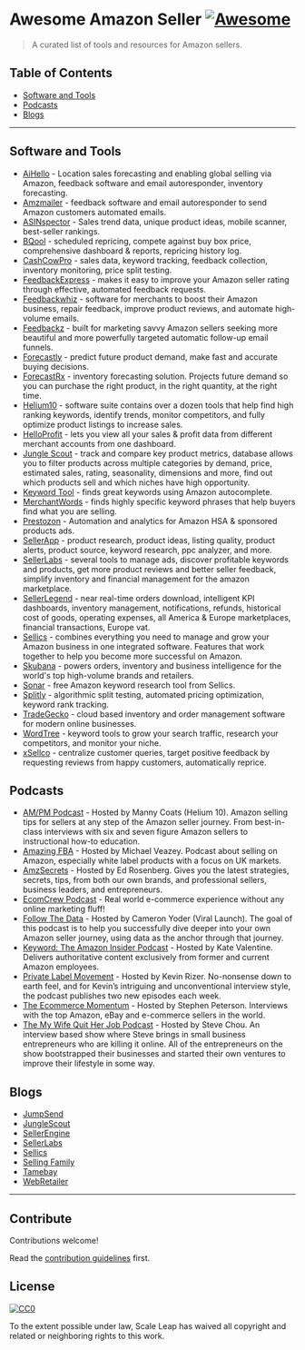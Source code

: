 # Awesome Amazon Seller [![Awesome](https://awesome.re/badge.svg)](https://awesome.re)

> A curated list of tools and resources for Amazon sellers.

## Table of Contents

- [Software and Tools](#software-and-tools)
- [Podcasts](#podcasts)
- [Blogs](#blogs)

---

## Software and Tools

- [AiHello](https://www.aihello.com/) - Location sales forecasting and enabling global selling via Amazon, feedback software and email autoresponder, inventory forecasting.
- [Amzmailer](https://amzmailer.com/) - feedback software and email autoresponder to send Amazon customers automated emails.
- [ASINspector](asinspector.com/) - Sales trend data, unique product ideas, mobile scanner, best-seller rankings.
- [BQool](https://www.bqool.com/) - scheduled repricing, compete against buy box price, comprehensive dashboard & reports, repricing history log.
- [CashCowPro](https://www.cashcowpro.com/) - sales data, keyword tracking, feedback collection, inventory monitoring, price split testing.
- [FeedbackExpress](https://www.feedbackexpress.com/) - makes it easy to improve your Amazon seller rating through effective, automated feedback requests.
- [Feedbackwhiz](https://www.feedbackwhiz.com/) - software for merchants to boost their Amazon business, repair feedback, improve product reviews, and automate high-volume emails.
- [Feedbackz](https://www.feedbackz.com/) - built for marketing savvy Amazon sellers seeking more beautiful and more powerfully targeted automatic follow-up email funnels.
- [Forecastly](https://www.forecast.ly/) - predict future product demand, make fast and accurate buying decisions.
- [ForecastRx](https://www.forecastrx.com/) - inventory forecasting solution. Projects future demand so you can purchase the right product, in the right quantity, at the right time.
- [Helium10](https://www.helium10.com/) - software suite contains over a dozen tools that help find high ranking keywords, identify trends, monitor competitors, and fully optimize product listings to increase sales.
- [HelloProfit](https://helloprofit.com/) - lets you view all your sales & profit data from different merchant accounts from one dashboard.
- [Jungle Scout](https://www.junglescout.com/) - track and compare key product metrics, database allows you to filter products across multiple categories by demand, price, estimated sales, rating, seasonality, dimensions and more, find out which products sell and which niches have high opportunity.
- [Keyword Tool](https://keywordtool.io/amazon) - finds great keywords using Amazon autocomplete.
- [MerchantWords](https://www.merchantwords.com/) - finds highly specific keyword phrases that help buyers find what you are selling.
- [Prestozon](https://prestozon.com/) - Automation and analytics for Amazon HSA & sponsored products ads.
- [SellerApp](https://www.sellerapp.com/) - product research, product ideas, listing quality, product alerts, product source, keyword research, ppc analyzer, and more.
- [SellerLabs](https://www.sellerlabs.com/tools/) - several tools to manage ads, discover profitable keywords and products, get more product reviews and better seller feedback, simplify inventory and financial management for the amazon marketplace.
- [SellerLegend](https://sellerlegend.com/) - near real-time orders download, intelligent KPI dashboards, inventory management, notifications, refunds, historical cost of goods, operating expenses, all America & Europe marketplaces, financial transactions, Europe vat.
- [Sellics](https://sellics.com) - combines everything you need to manage and grow your Amazon business in one integrated software. Features that work together to help you become more successful on Amazon.
- [Skubana](https://www.skubana.com/) - powers orders, inventory and business intelligence for the world's top high-volume brands and retailers.
- [Sonar](http://sonar-tool.com/) - free Amazon keyword research tool from Sellics.
- [Splitly](https://splitly.com/) - algorithmic split testing, automated pricing optimization, keyword rank tracking.
- [TradeGecko](https://www.tradegecko.com/) - cloud based inventory and order management software for modern online businesses.
- [WordTree](https://www.wordtree.io/) - keyword tools to grow your search traffic, research your competitors, and monitor your niche.
- [xSellco](https://www.xsellco.com/) - centralize customer queries, target positive feedback by requesting reviews from happy customers, automatically reprice.

## Podcasts

- [AM/PM Podcast](https://www.ampmpodcast.com/) - Hosted by Manny Coats (Helium 10). Amazon selling tips for sellers at any step of the Amazon seller journey. From best-in-class interviews with six and seven figure Amazon sellers to instructional how-to education.
- [Amazing FBA](https://amazingfba.com/blog-podcast/) - Hosted by Michael Veazey. Podcast about selling on Amazon, especially white label products with a focus on UK markets.
- [AmzSecrets](https://amzsecrets.com/amazon-private-label-podcast/) - Hosted by Ed Rosenberg. Gives you the latest strategies, secrets, tips, from both our own brands, and professional sellers, business leaders, and entrepreneurs.
- [EcomCrew Podcast](https://www.ecomcrew.com/ecomcrew-podcast/) - Real world e-commerce experience without any online marketing fluff!
- [Follow The Data](https://viral-launch.com/follow-the-data-amazon-fba-seller-podcast.html) - Hosted by Cameron Yoder (Viral Launch). The goal of this podcast is to help you successfully dive deeper into your own Amazon seller journey, using data as the anchor through that journey.
- [Keyword: The Amazon Insider Podcast](http://keywordpodcast.com/) - Hosted by Kate Valentine. Delivers authoritative content exclusively from former and current Amazon employees.
- [Private Label Movement](https://privatelabelmovement.com/) - Hosted by Kevin Rizer. No-nonsense down to earth feel, and for Kevin’s intriguing and unconventional interview style, the podcast publishes two new episodes each week.
- [The Ecommerce Momentum](https://ecommercemomentum.com/) - Hosted by Stephen Peterson. Interviews with the top Amazon, eBay and e-commerce sellers in the world.
- [The My Wife Quit Her Job Podcast](https://mywifequitherjob.com/category/podcast/) - Hosted by Steve Chou. An interview based show where Steve brings in small business entrepreneurs who are killing it online. All of the entrepreneurs on the show bootstrapped their businesses and started their own ventures to improve their lifestyle in some way.

## Blogs

- [JumpSend](https://www.jumpsend.com/blog/)
- [JungleScout](https://www.junglescout.com/blog/)
- [SellerEngine](https://sellerengine.com/blog/)
- [SellerLabs](https://www.sellerlabs.com/blog/)
- [Sellics](https://sellics.com/blog)
- [Selling Family](https://thesellingfamily.com/blog/)
- [Tamebay](https://tamebay.com/)
- [WebRetailer](https://www.webretailer.com/)

---

## Contribute

Contributions welcome!

Read the [contribution guidelines](contributing.md) first.

## License

[![CC0](https://mirrors.creativecommons.org/presskit/buttons/88x31/svg/cc-zero.svg)](http://creativecommons.org/publicdomain/zero/1.0)

To the extent possible under law, Scale Leap has waived all copyright and related or neighboring rights to this work.
